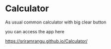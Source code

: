 # Calculator
As usual common calculator with big clear button


you can access the app here

https://sriramrangu.github.io/Calculator/
